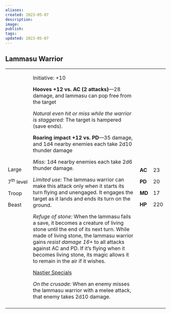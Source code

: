 ```yaml
---
aliases: 
created: 2023-05-07
description: 
image: 
publish: 
tags: 
updated: 2023-05-07
---
```


## Lammasu Warrior

<table>
<colgroup>
<col style="width: 16%" />
<col style="width: 71%" />
<col style="width: 5%" />
<col style="width: 6%" />
</colgroup>
<tbody>
<tr class="odd">
<td><p>Large</p>
<p>7<sup>th</sup> level</p>
<p>Troop</p>
<p>Beast</p></td>
<td><p>Initiative: +10</p>
<p><strong>Hooves +12 vs. AC (2 attacks)</strong>—28 damage, and lammasu
can pop free from the target</p>
<p><em>Natural even hit or miss while the warrior is staggered:</em> The
target is hampered (save ends).</p>
<p><strong>Roaring impact +12 vs. PD</strong>—35 damage, and 1d4 nearby
enemies each take 2d10 thunder damage</p>
<p><em>Miss:</em> 1d4 nearby enemies each take 2d6 thunder damage.</p>
<p><em>Limited use:</em> The lammasu warrior can make this attack only
when it starts its turn flying and unengaged. It engages the target as
it lands and ends its turn on the ground.</p>
<p><em>Refuge of stone:</em> When the lammasu fails a save, it becomes a
creature of living stone until the end of its next turn. While made of
living stone, the lammasu warrior gains <em>resist damage 16+</em> to
all attacks against AC and PD. If it’s flying when it becomes living
stone, its magic allows it to remain in the air if it wishes.</p>
<p><u>Nastier Specials</u></p>
<p><em>On the crusade:</em> When an enemy misses the lammasu warrior
with a melee attack, that enemy takes 2d10 damage.</p></td>
<td><p><strong>AC</strong></p>
<p><strong>PD</strong></p>
<p><strong>MD</strong></p>
<p><strong>HP</strong></p></td>
<td><p>23</p>
<p>20</p>
<p>17</p>
<p>220</p></td>
</tr>
<tr class="even">
<td></td>
<td></td>
<td></td>
<td></td>
</tr>
</tbody>
</table>

